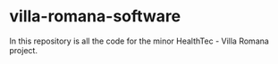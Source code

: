 # villa-romana-software
In this repository is all the code for the minor HealthTec - Villa Romana project.
